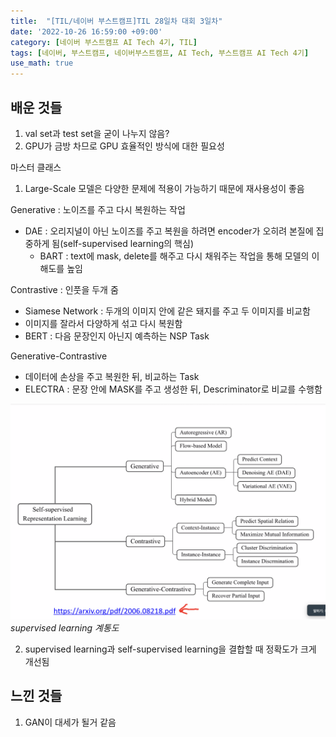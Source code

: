 ```yaml
---
title:  "[TIL/네이버 부스트캠프]TIL 28일차 대회 3일차"
date: '2022-10-26 16:59:00 +09:00'
category: [네이버 부스트캠프 AI Tech 4기, TIL]
tags: [네이버, 부스트캠프, 네이버부스트캠프, AI Tech, 부스트캠프 AI Tech 4기]
use_math: true
---
```

## 배운 것들
1. val set과 test set을 굳이 나누지 않음?
2. GPU가 금방 차므로 GPU 효율적인 방식에 대한 필요성

마스터 클래스
1. Large-Scale 모델은 다양한 문제에 적용이 가능하기 때문에 재사용성이 좋음

Generative : 노이즈를 주고 다시 복원하는 작업
- DAE : 오리지널이 아닌 노이즈를 주고 복원을 하려면 encoder가 오히려 본질에 집중하게 됨(self-supervised learning의 핵심)
    - BART : text에 mask, delete를 해주고 다시 채워주는 작업을 통해 모델의 이해도를 높임

Contrastive : 인풋을 두개 줌
- Siamese Network : 두개의 이미지 안에 같은 돼지를 주고 두 이미지를 비교함
- 이미지를 잘라서 다양하게 섞고 다시 복원함
- BERT : 다음 문장인지 아닌지 예측하는 NSP Task

Generative-Contrastive
- 데이터에 손상을 주고 복원한 뒤, 비교하는 Task
- ELECTRA : 문장 안에 MASK를 주고 생성한 뒤, Descriminator로 비교를 수행함

![](/assets/img/2022-10-26/1.png)
*supervised learning 계통도*

2. supervised learning과 self-supervised learning을 결합할 때 정확도가 크게 개선됨

## 느낀 것들
1. GAN이 대세가 될거 같음